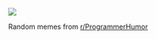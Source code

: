 ![](https://preview.redd.it/12vdp964coke1.png?width=640&crop=smart&auto=webp&s=4c50e24d768fb618d406d17c37f1a4de9a70118d)

 Random memes from [r/ProgrammerHumor](https://www.reddit.com/r/ProgrammerHumor/)
